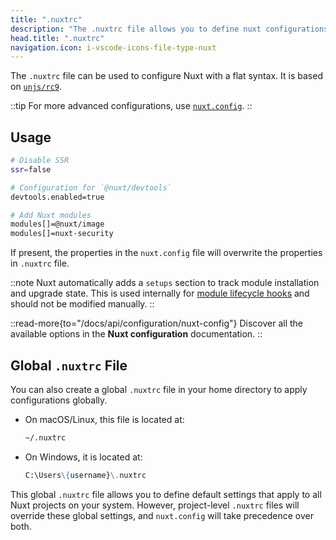 ```yaml
---
title: ".nuxtrc"
description: "The .nuxtrc file allows you to define nuxt configurations in a flat syntax."
head.title: ".nuxtrc"
navigation.icon: i-vscode-icons-file-type-nuxt  
---
```


The `.nuxtrc` file can be used to configure Nuxt with a flat syntax. It is based on [`unjs/rc9`](https://github.com/unjs/rc9).

::tip
For more advanced configurations, use [`nuxt.config`](/docs/guide/directory-structure/nuxt-config).
::

## Usage

```bash [.nuxtrc]
# Disable SSR
ssr=false

# Configuration for `@nuxt/devtools`
devtools.enabled=true

# Add Nuxt modules
modules[]=@nuxt/image
modules[]=nuxt-security
```

If present, the properties in the `nuxt.config` file will overwrite the properties in `.nuxtrc` file.

::note
Nuxt automatically adds a `setups` section to track module installation and upgrade state. This is used internally for [module lifecycle hooks](/docs/api/kit/modules#using-lifecycle-hooks-for-module-installation-and-upgrade) and should not be modified manually.
::

::read-more{to="/docs/api/configuration/nuxt-config"}
Discover all the available options in the **Nuxt configuration** documentation.
::

## Global `.nuxtrc` File

You can also create a global `.nuxtrc` file in your home directory to apply configurations globally.

- On macOS/Linux, this file is located at:

  ```md
  ~/.nuxtrc
  ```

- On Windows, it is located at:

  ```md
  C:\Users\{username}\.nuxtrc
  ```

This global `.nuxtrc` file allows you to define default settings that apply to all Nuxt projects on your system. However, project-level `.nuxtrc` files will override these global settings, and `nuxt.config` will take precedence over both.
